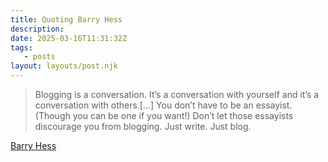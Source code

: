 ```yaml
---
title: Quoting Barry Hess
description:
date: 2025-03-16T11:31:32Z
tags:
   - posts
layout: layouts/post.njk
---
```


> Blogging is a conversation. It’s a conversation with yourself and it’s a conversation with others.[…] You don’t have to be an essayist. (Though you can be one if you want!) Don’t let those essayists discourage you from blogging. Just write. Just blog.

[Barry Hess](https://bjhess.com/posts/you-re-a-blogger-not-an-essayist)
